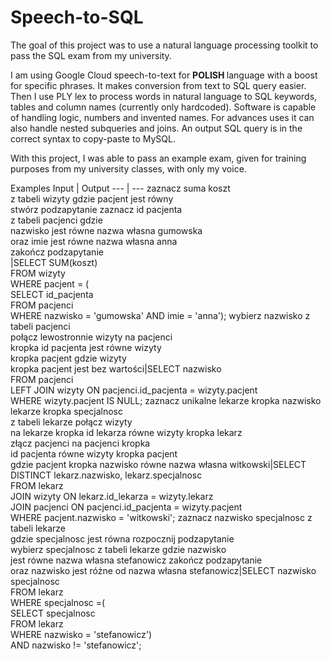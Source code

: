 # Speech-to-SQL

The goal of this project was to use a natural language processing toolkit to pass the SQL exam from my university. 

I am using Google Cloud speech-to-text for <b> POLISH </b> language with a boost for specific phrases. It makes conversion from text to SQL query easier.
Then I use PLY lex to process words in natural language to SQL keywords, tables and column names (currently only hardcoded). Software is capable of handling logic, numbers and invented names. For advances uses it can also handle nested subqueries and joins. An output SQL query is in the correct syntax to copy-paste to  MySQL.

With this project, I was able to pass an example exam, given for training purposes from my university classes, with only my voice.

Examples
Input | Output
--- | ---
zaznacz suma koszt<br>z tabeli wizyty gdzie pacjent jest równy<br>stwórz podzapytanie zaznacz id pacjenta<br>z tabeli pacjenci gdzie<br>nazwisko jest równe nazwa własna gumowska<br>oraz imie jest równe nazwa własna anna<br>zakończ podzapytanie<br>|SELECT SUM(koszt)<br>FROM wizyty<br>WHERE pacjent = (<br> SELECT id_pacjenta<br>FROM pacjenci<br>WHERE nazwisko = 'gumowska' AND imie = 'anna');
wybierz nazwisko z tabeli pacjenci<br>połącz lewostronnie wizyty na pacjenci<br>kropka id pacjenta jest równe wizyty<br>kropka pacjent gdzie wizyty<br>kropka pacjent jest bez wartości|SELECT nazwisko<br>FROM pacjenci<br>LEFT JOIN wizyty ON pacjenci.id_pacjenta = wizyty.pacjent<br>WHERE wizyty.pacjent IS NULL;
zaznacz unikalne lekarze kropka nazwisko<br>lekarze kropka specjalnosc<br>z tabeli lekarze połącz  wizyty<br>na lekarze kropka id lekarza równe wizyty kropka lekarz<br>złącz pacjenci na pacjenci kropka<br>id pacjenta równe wizyty kropka pacjent<br>gdzie pacjent kropka nazwisko równe nazwa własna witkowski|SELECT DISTINCT lekarz.nazwisko, lekarz.specjalnosc<br>FROM lekarz<br>JOIN wizyty ON lekarz.id_lekarza = wizyty.lekarz<br>JOIN pacjenci ON pacjenci.id_pacjenta = wizyty.pacjent<br>WHERE pacjent.nazwisko = 'witkowski';
zaznacz nazwisko specjalnosc z tabeli lekarze<br>gdzie specjalnosc jest równa rozpocznij podzapytanie<br>wybierz specjalnosc z tabeli lekarze gdzie nazwisko<br>jest równe nazwa własna stefanowicz zakończ podzapytanie<br>oraz nazwisko jest różne od  nazwa własna stefanowicz|SELECT nazwisko specjalnosc<br>FROM lekarz<br>WHERE specjalnosc =(<br>SELECT specjalnosc<br>FROM lekarz<br>WHERE nazwisko = 'stefanowicz')<br>AND nazwisko != 'stefanowicz';
